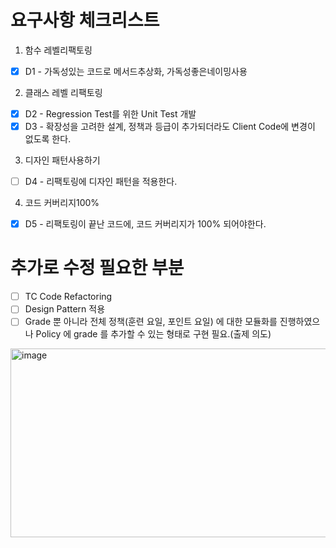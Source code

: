# 요구사항 체크리스트 

1. 함수 레벨리팩토링
- [X] D1 - 가독성있는 코드로 메서드추상화, 가독성좋은네이밍사용
2. 클래스 레벨 리팩토링
- [X] D2 - Regression Test를 위한 Unit Test 개발
- [X] D3 - 확장성을 고려한 설계, 정책과 등급이 추가되더라도 Client Code에 변경이 없도록 한다.
3. 디자인 패턴사용하기
- [ ] D4 - 리팩토링에 디자인 패턴을 적용한다.
 4. 코드 커버리지100%
- [X] D5 - 리팩토링이 끝난 코드에, 코드 커버리지가 100% 되어야한다.


# 추가로 수정 필요한 부분
- [ ] TC Code Refactoring
- [ ] Design Pattern 적용
- [ ] Grade 뿐 아니라 전체 정책(훈련 요일, 포인트 요일) 에 대한 모듈화를 진행하였으나 Policy 에 grade 를 추가할 수 있는 형태로 구현 필요.(출제 의도)

<img width="1323" height="302" alt="image" src="https://github.com/user-attachments/assets/44860e1f-9e0e-4346-9c36-4446952f85c4" />
